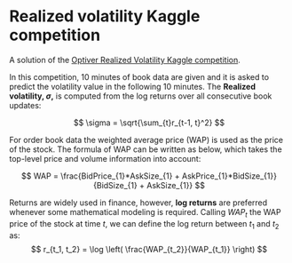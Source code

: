 # Realized volatility Kaggle competition

A solution of the [Optiver Realized Volatility Kaggle competition](https://www.kaggle.com/c/optiver-realized-volatility-prediction/data).

In this competition, 10 minutes of book data are given and it is asked to predict the volatility value in the following 10 minutes. The **Realized volatility, $\sigma$,** is computed from the log returns over all consecutive book updates:

$$
\sigma = \sqrt{\sum_{t}r_{t-1, t}^2}
$$

For order book data the weighted average price (WAP) is used as the price of the stock. The formula of WAP can be written as below, which takes the top-level price and volume information into account:

$$ WAP = \frac{BidPrice_{1}*AskSize_{1} + AskPrice_{1}*BidSize_{1}}{BidSize_{1} + AskSize_{1}} $$

Returns are widely used in finance, however, **log returns** are preferred whenever some mathematical modeling is required. Calling $WAP_t$ the WAP price of the stock at time $t$, we can define the log return between $t_1$ and $t_2$ as:
$$
r_{t_1, t_2} = \log \left( \frac{WAP_{t_2}}{WAP_{t_1}} \right)
$$